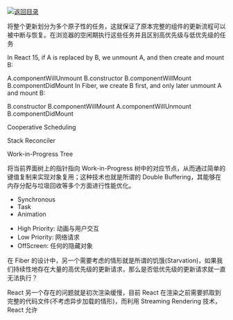 [![返回目录](https://parg.co/UY3)](https://github.com/wx-chevalier/Web-Series)

将整个更新划分为多个原子性的任务，这就保证了原本完整的组件的更新流程可以被中断与恢复。在浏览器的空闲期执行这些任务并且区别高优先级与低优先级的任务

In React 15, if A is replaced by B, we unmount A, and then create and mount B:

A.componentWillUnmount
B.constructor
B.componentWillMount
B.componentDidMount
In Fiber, we create B first, and only later unmount A and mount B:

B.constructor
B.componentWillMount
A.componentWillUnmount
B.componentDidMount

Cooperative Scheduling

Stack Reconciler

Work-in-Progress Tree

将当前界面树上的指针指向 Work-in-Progress 树中的对应节点，从而通过简单的键值复制来实现对象复用；这种技术也就是所谓的 Double Buffering，其能够在内存分配与垃圾回收等多个方面进行性能优化。

- Synchronous
- Task
- Animation

* High Priority: 动画与用户交互
* Low Priority: 网络请求
* OffScreen: 任何的隐藏对象

在 Fiber 的设计中，另一个需要考虑的情形就是所谓的饥饿(Starvation)，如果我们持续性地存在大量的高优先级的更新请求，那么是否低优先级的更新请求就一直无法执行？

React 另一个存在的问题就是初次渲染缓慢，目前 React 在渲染之前需要抓取到完整的代码文件(不考虑异步加载的情形)，而利用 Streaming Rendering 技术，React 允许
